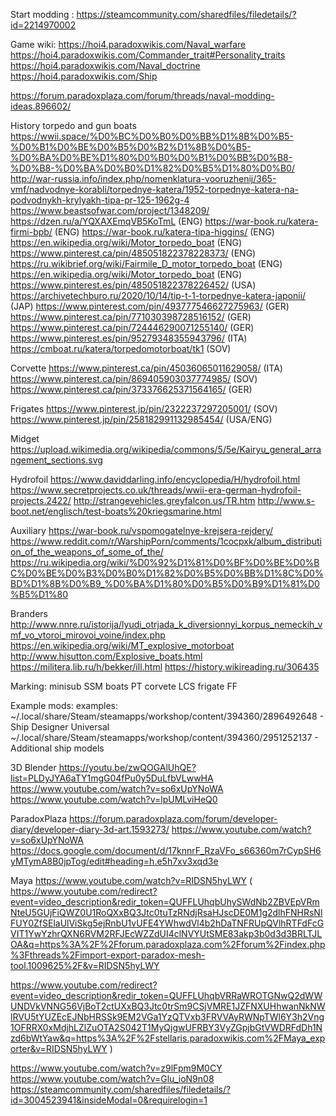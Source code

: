 Start modding :
https://steamcommunity.com/sharedfiles/filedetails/?id=2214970002

Game wiki:
https://hoi4.paradoxwikis.com/Naval_warfare
https://hoi4.paradoxwikis.com/Commander_trait#Personality_traits
https://hoi4.paradoxwikis.com/Naval_doctrine
https://hoi4.paradoxwikis.com/Ship


https://forum.paradoxplaza.com/forum/threads/naval-modding-ideas.896602/

History
torpedo and gun boats
https://wwii.space/%D0%BC%D0%B0%D0%BB%D1%8B%D0%B5-%D0%B1%D0%BE%D0%B5%D0%B2%D1%8B%D0%B5-%D0%BA%D0%BE%D1%80%D0%B0%D0%B1%D0%BB%D0%B8-%D0%B8-%D0%BA%D0%B0%D1%82%D0%B5%D1%80%D0%B0/
http://war-russia.info/index.php/nomenklatura-vooruzhenij/365-vmf/nadvodnye-korabli/torpednye-katera/1952-torpednye-katera-na-podvodnykh-krylyakh-tipa-pr-125-1962g-4
https://www.beastsofwar.com/project/1348209/
https://dzen.ru/a/YQXAXEmqVB5KoTmL										(ENG)
https://war-book.ru/katera-firmi-bpb/									(ENG)
https://war-book.ru/katera-tipa-higgins/								(ENG)
https://en.wikipedia.org/wiki/Motor_torpedo_boat						(ENG)
https://www.pinterest.ca/pin/485051822378228373/						(ENG)
https://ru.wikibrief.org/wiki/Fairmile_D_motor_torpedo_boat 			(ENG)
https://en.wikipedia.org/wiki/Motor_torpedo_boat						(ENG)
https://www.pinterest.es/pin/485051822378226452/						(USA)
https://archivetechburo.ru/2020/10/14/tip-t-1-torpednye-katera-japonii/ (JAP)
https://www.pinterest.com/pin/493777546627275963/						(GER)
https://www.pinterest.ca/pin/771030398728516152/						(GER)
https://www.pinterest.ca/pin/724446290071255140/						(GER)
https://www.pinterest.es/pin/95279348355943796/							(ITA)
https://cmboat.ru/katera/torpedomotorboat/tk1 							(SOV)


Corvette
https://www.pinterest.ca/pin/45036065011629058/							(ITA)
https://www.pinterest.ca/pin/869405903037774985/						(SOV)
https://www.pinterest.ca/pin/373376625371564165/						(GER)


Frigates
https://www.pinterest.jp/pin/2322237297205001/ 		(SOV)
https://www.pinterest.jp/pin/258182991132985454/	(USA/ENG)


Midget
https://upload.wikimedia.org/wikipedia/commons/5/5e/Kairyu_general_arrangement_sections.svg


Hydrofoil
https://www.daviddarling.info/encyclopedia/H/hydrofoil.html
https://www.secretprojects.co.uk/threads/wwii-era-german-hydrofoil-projects.2422/
http://strangevehicles.greyfalcon.us/TR.htm
http://www.s-boot.net/englisch/test-boats%20kriegsmarine.html


Auxiliary
https://war-book.ru/vspomogatelnye-krejsera-rejdery/
https://www.reddit.com/r/WarshipPorn/comments/1cocpxk/album_distribution_of_the_weapons_of_some_of_the/
https://ru.wikipedia.org/wiki/%D0%92%D1%81%D0%BF%D0%BE%D0%BC%D0%BE%D0%B3%D0%B0%D1%82%D0%B5%D0%BB%D1%8C%D0%BD%D1%8B%D0%B9_%D0%BA%D1%80%D0%B5%D0%B9%D1%81%D0%B5%D1%80


Branders
http://www.nnre.ru/istorija/lyudi_otrjada_k_diversionnyi_korpus_nemeckih_vmf_vo_vtoroi_mirovoi_voine/index.php
https://en.wikipedia.org/wiki/MT_explosive_motorboat
http://www.hisutton.com/Explosive_boats.html
https://militera.lib.ru/h/bekker/ill.html
https://history.wikireading.ru/306435


Marking:
minisub SSM
boats 	PT
corvete LCS
frigate FF


Example mods:
examples:	
~/.local/share/Steam/steamapps/workshop/content/394360/2896492648 - Ship Designer Universal
~/.local/share/Steam/steamapps/workshop/content/394360/2951252137 - Additional ship models


3D
Blender
https://youtu.be/zwQOGAlUhQE?list=PLDyJYA6aTY1mgG04fPu0y5DuLfbVLwwHA
https://www.youtube.com/watch?v=so6xUpYNoWA
https://www.youtube.com/watch?v=lpUMLviHeQ0

ParadoxPlaza
https://forum.paradoxplaza.com/forum/developer-diary/developer-diary-3d-art.1593273/
https://www.youtube.com/watch?v=so6xUpYNoWA
https://docs.google.com/document/d/17knnrF_RzaVFo_s66360m7rCypSH6yMTymA8B0jpTog/edit#heading=h.e5h7xv3xqd3e


Maya
https://www.youtube.com/watch?v=RIDSN5hyLWY (
https://www.youtube.com/redirect?event=video_description&redir_token=QUFFLUhqbUhySWdNb2ZBVEpVRmNteU5GUjFiQWZ0U1RoQXxBQ3Jtc0tuTzRNdjRsaHJscDE0M1g2dlhFNHRsNlFUY0ZfSElaUlViSkg5ejRnbU1vUFE4YWhwdVl4b2hDaTNFRUpQVlhRTFdFcGVIT1YwYzhrQXN6RVM2RFJEcWZZdUI4clNVYUtSME83akp3b0d3d3BRLTJLOA&q=https%3A%2F%2Fforum.paradoxplaza.com%2Fforum%2Findex.php%3Fthreads%2Fimport-export-paradox-mesh-tool.1009625%2F&v=RIDSN5hyLWY

https://www.youtube.com/redirect?event=video_description&redir_token=QUFFLUhqbVRRaWROTGNwQ2dWWUNDVkVNNG56VjBoT2ctUXxBQ3Jtc0trSm9CSjVMRE1JZFNXUHhwanNkNWlRVU5tYUZEcEJNbHRSSk9EM2VGa1YzQTVxb3FRVVAyRWNpTWl6Y3h2Vng1OFRRX0xMdjhLZlZuOTA2S042T1MyQjgwUFRBY3VyZGpjbGtVWDRFdDh1Nzd6bWtYaw&q=https%3A%2F%2Fstellaris.paradoxwikis.com%2FMaya_exporter&v=RIDSN5hyLWY
)

https://www.youtube.com/watch?v=z9lFpm9M0CY
https://www.youtube.com/watch?v=Glu_ioN9n08
https://steamcommunity.com/sharedfiles/filedetails/?id=3004523941&insideModal=0&requirelogin=1

